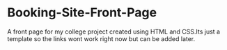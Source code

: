# Booking-Site-Front-Page
A front page for my college project created using HTML and CSS.Its just a template so the links wont work right now but can be added later.
